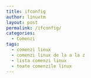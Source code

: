 ```yaml
---
title: ifconfig
author: linuxtm
layout: post
permalink: /ifconfig/
categories:
  - Comenzi
tags:
  - comenzi linux
  - comenzi linux de la a la z
  - lista comenzi linux
  - toate comenzile linux
---
```

